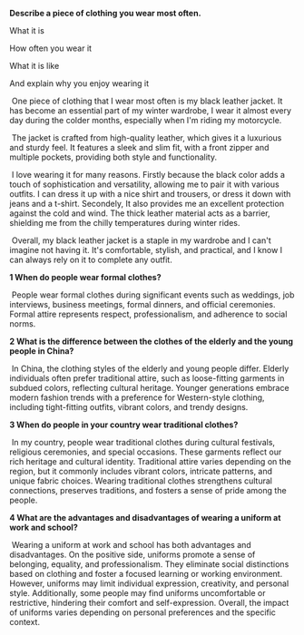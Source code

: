 **Describe a piece of clothing you wear most often.**

What it is

How often you wear it

What it is like

And explain why you enjoy wearing it

​	One piece of clothing that I wear most often is my black leather jacket. It has become an essential part of my winter wardrobe,  I wear it almost every day  during the colder months, especially when I'm riding my motorcycle. 

​	The jacket is crafted from high-quality leather, which gives it a luxurious and sturdy feel. It features a sleek and slim fit, with a front zipper and multiple pockets, providing both style and functionality. 

​	I love wearing it for many reasons. Firstly because the black color adds a touch of sophistication and versatility, allowing me to pair it with various outfits. I can dress it up with a nice shirt and trousers, or dress it down with jeans and a t-shirt. Secondely, It also provides me an excellent protection against the cold and wind. The thick leather material acts as a barrier, shielding me from the chilly temperatures during winter rides.

​	Overall, my black leather jacket is a staple in my wardrobe and I can't imagine not having it. It's comfortable, stylish, and practical, and I know I can always rely on it to complete any outfit.

**1 When do people wear formal clothes?**

​	People wear formal clothes during significant events such as weddings, job interviews, business meetings, formal dinners, and official ceremonies. Formal attire represents respect, professionalism, and adherence to social norms.

**2 What is the difference between the clothes of the elderly and the young people in China?**

​	In China, the clothing styles of the elderly and young people differ. Elderly individuals often prefer traditional attire, such as loose-fitting garments in subdued colors, reflecting cultural heritage. Younger generations embrace modern fashion trends with a preference for Western-style clothing, including tight-fitting outfits, vibrant colors, and trendy designs.

**3 When do people in your country wear traditional clothes?**

​	In my country, people wear traditional clothes during cultural festivals, religious ceremonies, and special occasions. These garments reflect our rich heritage and cultural identity. Traditional attire varies depending on the region, but it commonly includes vibrant colors, intricate patterns, and unique fabric choices. Wearing traditional clothes strengthens cultural connections, preserves traditions, and fosters a sense of pride among the people.

**4 What are the advantages and disadvantages of wearing a uniform at work and school?**

​	Wearing a uniform at work and school has both advantages and disadvantages. On the positive side, uniforms promote a sense of belonging, equality, and professionalism. They eliminate social distinctions based on clothing and foster a focused learning or working environment. However, uniforms may limit individual expression, creativity, and personal style. Additionally, some people may find uniforms uncomfortable or restrictive, hindering their comfort and self-expression. Overall, the impact of uniforms varies depending on personal preferences and the specific context.

